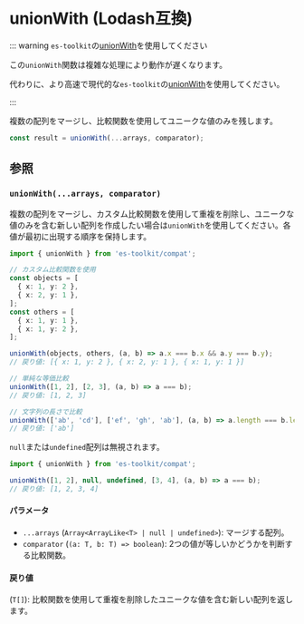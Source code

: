 # unionWith (Lodash互換)

::: warning `es-toolkit`の[unionWith](../../array/unionWith.md)を使用してください

この`unionWith`関数は複雑な処理により動作が遅くなります。

代わりに、より高速で現代的な`es-toolkit`の[unionWith](../../array/unionWith.md)を使用してください。

:::

複数の配列をマージし、比較関数を使用してユニークな値のみを残します。

```typescript
const result = unionWith(...arrays, comparator);
```

## 参照

### `unionWith(...arrays, comparator)`

複数の配列をマージし、カスタム比較関数を使用して重複を削除し、ユニークな値のみを含む新しい配列を作成したい場合は`unionWith`を使用してください。各値が最初に出現する順序を保持します。

```typescript
import { unionWith } from 'es-toolkit/compat';

// カスタム比較関数を使用
const objects = [
  { x: 1, y: 2 },
  { x: 2, y: 1 },
];
const others = [
  { x: 1, y: 1 },
  { x: 1, y: 2 },
];

unionWith(objects, others, (a, b) => a.x === b.x && a.y === b.y);
// 戻り値: [{ x: 1, y: 2 }, { x: 2, y: 1 }, { x: 1, y: 1 }]

// 単純な等価比較
unionWith([1, 2], [2, 3], (a, b) => a === b);
// 戻り値: [1, 2, 3]

// 文字列の長さで比較
unionWith(['ab', 'cd'], ['ef', 'gh', 'ab'], (a, b) => a.length === b.length);
// 戻り値: ['ab']
```

`null`または`undefined`配列は無視されます。

```typescript
import { unionWith } from 'es-toolkit/compat';

unionWith([1, 2], null, undefined, [3, 4], (a, b) => a === b);
// 戻り値: [1, 2, 3, 4]
```

#### パラメータ

- `...arrays` (`Array<ArrayLike<T> | null | undefined>`): マージする配列。
- `comparator` (`(a: T, b: T) => boolean`): 2つの値が等しいかどうかを判断する比較関数。

#### 戻り値

(`T[]`): 比較関数を使用して重複を削除したユニークな値を含む新しい配列を返します。
